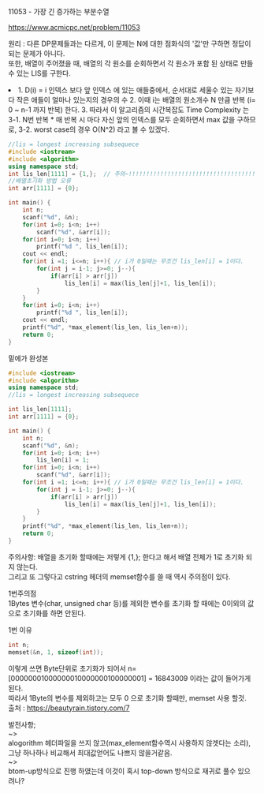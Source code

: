 11053 - 가장 긴 증가하는 부분수열

https://www.acmicpc.net/problem/11053
<p>
원리 : 다른 DP문제들과는 다르게, 이 문제는 N에 대한 점화식의 '값'만 구하면 정답이 되는 문제가 아니다.<br>
또한, 배열이 주어졌을 때, 배열의 각 원소를 순회하면서 각 원소가 포함 된 상태로 만들 수 있는 LIS를 구한다.<br>
	<li>
		1. D(i) = i 인덱스 보다 앞 인덱스 에 있는 애들중에서, 순서대로 세울수 있는 자기보다 작은 애들이 얼마나 있는지의 경우의 수
		2. 이때 i는 배열의 원소개수 N 만큼 반복 (i= 0 ~ n-1 까지 반복) 한다.
		3. 따라서 이 알고리즘의 시간복잡도 Time Complexity 는 
		3-1. N번 반복 * 매 반복 시 마다 자신 앞의 인덱스를 모두 순회하면서 max 값을 구하므로,
		3-2. worst case의 경우 O(N^2) 라고 볼 수 있겠다.
		</li>
</p>

```c++
//lis = longest increasing subsequece
#include <iostream>
#include <algorithm>
using namespace std;
int lis_len[1111] = {1,};  // 주의~!!!!!!!!!!!!!!!!!!!!!!!!!!!!!!!!!!!!!!!!!!!!!!!!!!!!!!!!!!
//배열초기화 방법 오류
int arr[1111] = {0};

int main() {
	int n;
	scanf("%d", &n);
	for(int i=0; i<n; i++)
		scanf("%d", &arr[i]);
	for(int i=0; i<n; i++)
		printf("%d ", lis_len[i]);
	cout << endl;
	for(int i =1; i<=n; i++){ // i가 0일때는 무조건 lis_len[i] = 1이다.
		for(int j = i-1; j>=0; j--){
			if(arr[i] > arr[j])
				lis_len[i] = max(lis_len[j]+1, lis_len[i]);
		}
	}
	for(int i=0; i<n; i++)
		printf("%d ", lis_len[i]);
	cout << endl;
	printf("%d", *max_element(lis_len, lis_len+n));
	return 0;
}
```
밑에가 완성본
```c++
#include <iostream>
#include <algorithm>
using namespace std;
//lis = longest increasing subsequece

int lis_len[1111]; 
int arr[1111] = {0};

int main() {
	int n;
	scanf("%d", &n);
	for(int i=0; i<n; i++)
		lis_len[i] = 1;
	for(int i=0; i<n; i++)
		scanf("%d", &arr[i]);
	for(int i =1; i<=n; i++){ // i가 0일때는 무조건 lis_len[i] = 1이다.
		for(int j = i-1; j>=0; j--){
			if(arr[i] > arr[j])
				lis_len[i] = max(lis_len[j]+1, lis_len[i]);
		}
	}
	printf("%d", *max_element(lis_len, lis_len+n));
	return 0;
}
```
<p>
주의사항: 배열을 초기화 할때에는 저렇게 {1,}; 한다고 해서 배열 전체가 1로 초기화 되지 않는다.<br>
그리고 또 그렇다고 cstring 헤더의 memset함수를 쓸 때 역시 주의점이 있다.<br>
<p>1번주의점<br>
1Bytes 변수(char, unsigned char 등)를 제외한 변수를 초기화 할 때에는 
0이외의 값으로 초기화를 하면 안된다.</p>
<p>1번 이유
	
```c++
int n;
memset(&n, 1, sizeof(int));
```
이렇게 쓰면 Byte단위로 초기화가 되어서 n= [00000001000000010000000100000001] = 16843009 이라는 값이 들어가게 된다.<br>
따라서 1Byte의 변수를 제외하고는 모두 0 으로 초기화 할때만, memset 사용 할것.<br>
출처 : https://beautyrain.tistory.com/7
</p>
				
</p>
<p>
발전사항;<br>
~><br>
alogorithm 헤더파일을 쓰지 않고(max_element함수역시 사용하지 않겟다는 소리), 그냥 하나하나 비교해서 최대값얻어도 나쁘지 않을거같음.<br>
~><br>
btom-up방식으로 진행 하였는데 이것이 혹시 top-down 방식으로 재귀로 풀수 있으려나? <br>
</p>

<br>
